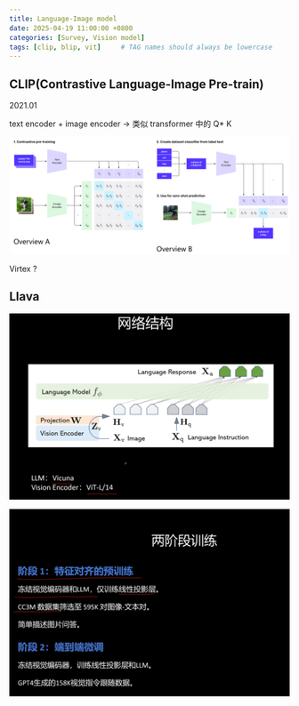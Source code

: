 ```yaml
---
title: Language-Image model
date: 2025-04-19 11:00:00 +0800
categories: [Survey, Vision model]
tags: [clip, blip, vit]     # TAG names should always be lowercase
---
```

## CLIP(Contrastive Language-Image Pre-train)

2021.01

text encoder + image encoder -> 类似 transformer 中的 Q* K

![1745039122783](image/2025-04-19-vision_model/1745039122783.png)

Virtex ?

## Llava

![1745067731492](image/2025-04-19-vision_model/1745067731492.png)

![1745067756588](image/2025-04-19-vision_model/1745067756588.png)
